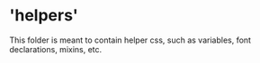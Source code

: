 # 'helpers'

This folder is meant to contain helper css, such as variables, font declarations, mixins, etc.
